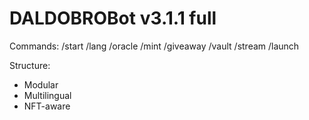 # DALDOBROBot v3.1.1 full

Commands:
/start
/lang
/oracle
/mint
/giveaway
/vault
/stream
/launch

Structure:
- Modular
- Multilingual
- NFT-aware